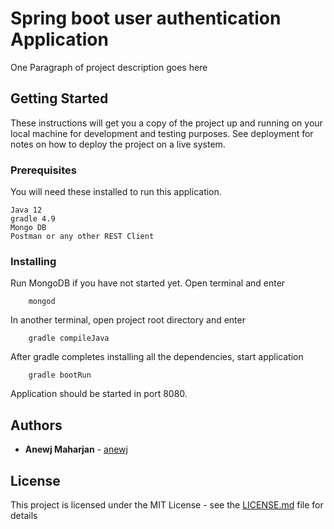 # Spring boot user authentication Application 

One Paragraph of project description goes here

## Getting Started

These instructions will get you a copy of the project up and running on your local machine for development and testing purposes. See deployment for notes on how to deploy the project on a live system.

### Prerequisites

You will need these installed to run this application.

```
Java 12
gradle 4.9
Mongo DB
Postman or any other REST Client
```

### Installing

Run MongoDB if you have not started yet. Open terminal and enter

```
    mongod
```

In another terminal, open project root directory and enter

```
    gradle compileJava
```

After gradle completes installing all the dependencies, start application

```
    gradle bootRun
```

Application should be started in port 8080.

## Authors

* **Anewj Maharjan** - [anewj](https://github.com/anewj)


## License

This project is licensed under the MIT License - see the [LICENSE.md](LICENSE.md) file for details